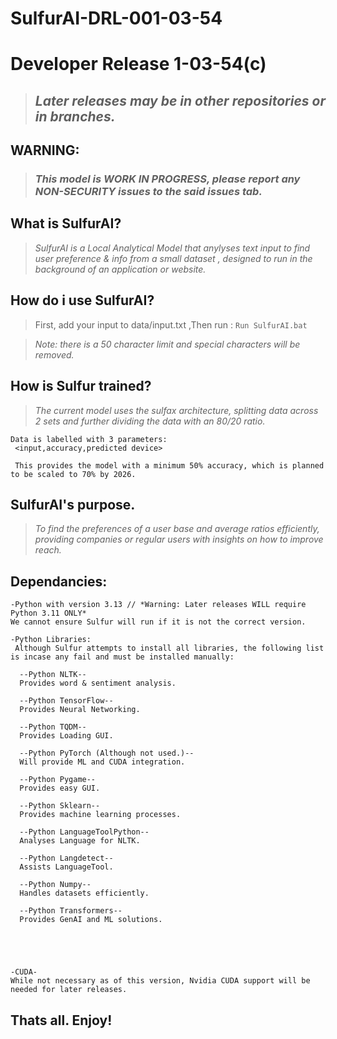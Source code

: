 # SulfurAI-DRL-001-03-54
# Developer Release 1-03-54(c)
> ## _Later releases may be in other repositories or in branches._
 
## WARNING:
> ### _This model is WORK IN PROGRESS, please report any NON-SECURITY issues to the said issues tab._


## What is SulfurAI?

> _SulfurAI is a Local Analytical Model that anylyses text input to find user preference & info from a small dataset , designed to run in the background of an application or website._

## How do i use SulfurAI?

> First, add your input to data/input.txt
> ,Then run :
 `Run SulfurAI.bat`

> _Note: there is a 50 character limit and special characters will be removed._

## How is Sulfur trained?

> _The current model uses the sulfax architecture, splitting data across 2 sets and further dividing the data with an 80/20 ratio._
```
Data is labelled with 3 parameters:
 <input,accuracy,predicted device>

 This provides the model with a minimum 50% accuracy, which is planned to be scaled to 70% by 2026.
```
## SulfurAI's purpose.

> _To find the preferences of a user base and average ratios efficiently, providing companies or regular users with insights on how to improve reach._


## Dependancies:
```
-Python with version 3.13 // *Warning: Later releases WILL require Python 3.11 ONLY*
We cannot ensure Sulfur will run if it is not the correct version.

-Python Libraries:
 Although Sulfur attempts to install all libraries, the following list is incase any fail and must be installed manually:

  --Python NLTK--
  Provides word & sentiment analysis.

  --Python TensorFlow--
  Provides Neural Networking.

  --Python TQDM--
  Provides Loading GUI.

  --Python PyTorch (Although not used.)--
  Will provide ML and CUDA integration.

  --Python Pygame--
  Provides easy GUI.

  --Python Sklearn--
  Provides machine learning processes.

  --Python LanguageToolPython--
  Analyses Language for NLTK.

  --Python Langdetect--
  Assists LanguageTool.

  --Python Numpy--
  Handles datasets efficiently.

  --Python Transformers--
  Provides GenAI and ML solutions.





-CUDA-
While not necessary as of this version, Nvidia CUDA support will be needed for later releases.
```
## Thats all. Enjoy!
  
  


